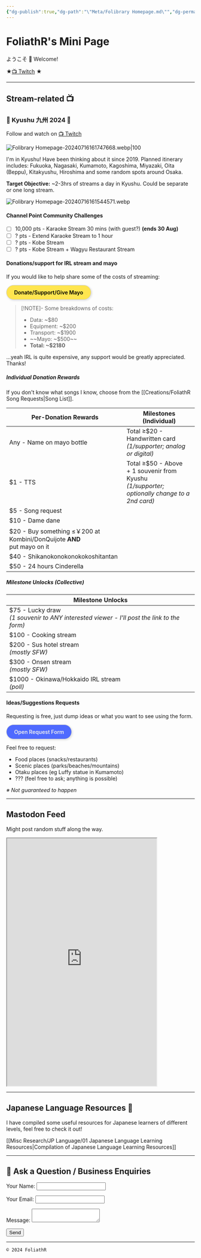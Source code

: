 ```yaml
---
{"dg-publish":true,"dg-path":"\"Meta/Folibrary Homepage.md\"","dg-permalink":"home","permalink":"/home/","hide":true,"tags":["gardenEntry"],"dgHomeLink":"false","dgShowBacklinks":"false","dgShowLocalGraph":"false","dgShowInlineTitle":"false","dgShowToc":"false","dgShowFileTree":"false","dgEnableSearch":"false","noteIcon":""}
---
```



# FoliathR's Mini Page
ようこそ 👋 Welcome! 

★[📺 Twitch](https://twitch.tv/foliathr) ★

---
## Stream-related 📺
### 🗾 Kyushu 九州 2024 🗾
Follow and watch on [📺 Twitch](https://twitch.tv/foliathr)

![Folibrary Homepage-20240716161747668.webp|100](/img/user/z.Images/image/Folibrary%20Homepage-20240716161747668.webp)

I'm in Kyushu! Have been thinking about it since 2019. Planned itinerary includes: Fukuoka, Nagasaki, Kumamoto, Kagoshima, Miyazaki, Oita (Beppu), Kitakyushu, Hiroshima and some random spots around Osaka. 

**Target Objective:** ~2-3hrs of streams a day in Kyushu. Could be separate or one long stream.

![Folibrary Homepage-20240716161544571.webp](/img/user/z.Images/image/Folibrary%20Homepage-20240716161544571.webp)

#### Channel Point Community Challenges
- [ ] 10,000 pts - Karaoke Stream 30 mins (with guest?) **(ends 30 Aug)**
- [ ] ? pts - Extend Karaoke Stream to 1 hour
- [ ] ? pts - Kobe Stream
- [ ] ? pts - Kobe Stream + Wagyu Restaurant Stream

#### Donations/support for IRL stream and mayo
If you would like to help share some of the costs of streaming:

<a href="#" target="_blank" style="display: inline-block; padding: 10px 20px; border: 1px solid #ccc; box-shadow: 2px 2px 4px 1px rgba(0, 0, 0, .1); border-radius: 2em; text-decoration: none; color: #000; background-color: #ffe54f; font-weight: 600;">Donate/Support/Give Mayo</a>

> [!NOTE]- Some breakdowns of costs:
> - Data: ~$80
> - Equipment: ~$200
> - Transport: ~$1900
> - ~~Mayo: ~$500~~
> - **Total: ~$2180**

…yeah IRL is quite expensive, any support would be greatly appreciated. Thanks!
##### Individual Donation Rewards
If you don't know what songs I know, choose from the [[Creations/FoliathR Song Requests\|Song List]].

| Per-Donation Rewards                                                       | Milestones (Individual)                                                                              |
| -------------------------------------------------------------------------- | ---------------------------------------------------------------------------------------------------- |
| Any - Name on mayo bottle                                                  | Total ≥$20 - Handwritten card <br>*(1/supporter; analog or digital)*                                 |
| $1 - TTS<br>                                                               | Total ≥$50 - Above<br>\+ 1 souvenir from Kyushu <br>*(1/supporter; optionally change to a 2nd card)* |
| $5 - Song request<br>                                                      |                                                                                                      |
| $10 - Dame dane                                                            |                                                                                                      |
| $20 - Buy something ≤￥200 at Kombini/DonQuijote **AND** <br>put mayo on it |                                                                                                      |
| $40 - Shikanokonokonokokoshitantan                                         |                                                                                                      |
| $50 - 24 hours Cinderella                                                  |                                                                                                      |

##### Milestone Unlocks (Collective)

| Milestone Unlocks                                                                            |
| -------------------------------------------------------------------------------------------- |
| $75 - Lucky draw<br>*(1 souvenir to ANY interested viewer - I'll post the link to the form)* |
| $100 - Cooking stream                                                                        |
| $200 - Sus hotel stream<br>*(mostly SFW)*                                                    |
| $300 - Onsen stream<br>*(mostly SFW)*                                                        |
| $1000 - Okinawa/Hokkaido IRL stream<br>*(poll)*                                              |

#### Ideas/Suggestions Requests
Requesting is free, just dump ideas or what you want to see using the form.

<a href="#" target="_blank" style="display: inline-block; padding: 10px 20px; border: 1px solid #ccc; box-shadow: 2px 2px 4px 1px rgba(0, 0, 0, .1); border-radius: 2em; text-decoration: none; color: #eee; background-color: #4f6aff; font-weight: 600;">Open Request Form</a>

Feel free to request:
- Food places (snacks/restaurants)
- Scenic places (parks/beaches/mountains)
- Otaku places (eg Luffy statue in Kumamoto)
- ??? (feel free to ask; anything is possible)

*※ Not guaranteed to happen*

---
## Mastodon Feed
Might post random stuff along the way.

<iframe allowfullscreen sandbox="allow-top-navigation allow-scripts allow-popups allow-popups-to-escape-sandbox" width="400" height="660" src="https://mastofeed.com/apiv2/feed?userurl=https%3A%2F%2Ffosstodon.org%2Fusers%2Ffoliathr&theme=dark&size=80&header=true&replies=false&boosts=false"></iframe>

---
## Japanese Language Resources 🎌
I have compiled some useful resources for Japanese learners of different levels, feel free to check it out!

[[Misc Research/JP Language/01 Japanese Language Learning Resources\|Compilation of Japanese Language Learning Resources]]

---
## 💬 Ask a Question / Business Enquiries
<form name="contact" method="POST" data-netlify="true">
  <p>
    <label>Your Name: <input type="text" name="name" /></label>
  </p>
  <p>
    <label>Your Email: <input type="email" name="email" /></label>
  </p>
  <p>
    <label>Message: <textarea name="message"></textarea></label>
  </p>
  <p>
    <button type="submit">Send</button>
  </p>
</form>

---

`© 2024 FoliathR `
<a rel="me" href="https://fosstodon.org/@foliathr"></a>
